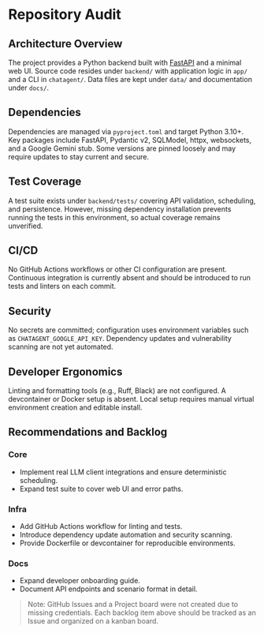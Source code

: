 # Repository Audit

## Architecture Overview

The project provides a Python backend built with [FastAPI](https://fastapi.tiangolo.com/) and a minimal web UI. Source code resides under `backend/` with application logic in `app/` and a CLI in `chatagent/`. Data files are kept under `data/` and documentation under `docs/`.

## Dependencies

Dependencies are managed via `pyproject.toml` and target Python 3.10+. Key packages include FastAPI, Pydantic v2, SQLModel, httpx, websockets, and a Google Gemini stub. Some versions are pinned loosely and may require updates to stay current and secure.

## Test Coverage

A test suite exists under `backend/tests/` covering API validation, scheduling, and persistence. However, missing dependency installation prevents running the tests in this environment, so actual coverage remains unverified.

## CI/CD

No GitHub Actions workflows or other CI configuration are present. Continuous integration is currently absent and should be introduced to run tests and linters on each commit.

## Security

No secrets are committed; configuration uses environment variables such as `CHATAGENT_GOOGLE_API_KEY`. Dependency updates and vulnerability scanning are not yet automated.

## Developer Ergonomics

Linting and formatting tools (e.g., Ruff, Black) are not configured. A devcontainer or Docker setup is absent. Local setup requires manual virtual environment creation and editable install.

## Recommendations and Backlog

### Core
- Implement real LLM client integrations and ensure deterministic scheduling.
- Expand test suite to cover web UI and error paths.

### Infra
- Add GitHub Actions workflow for linting and tests.
- Introduce dependency update automation and security scanning.
- Provide Dockerfile or devcontainer for reproducible environments.

### Docs
- Expand developer onboarding guide.
- Document API endpoints and scenario format in detail.

> Note: GitHub Issues and a Project board were not created due to missing credentials. Each backlog item above should be tracked as an Issue and organized on a kanban board.
